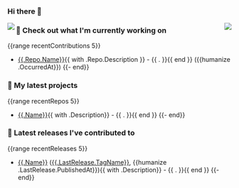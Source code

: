 ### Hi there 👋

<img align="left" src="https://github-readme-stats.vercel.app/api?username=hallowelt42&theme=dark">
<img align="right" src="https://github-readme-stats.vercel.app/api/top-langs/?username=hallowelt42&theme=dark">



### :construction_worker: Check out what I'm currently working on
{{range recentContributions 5}}
- [{{.Repo.Name}}]({{.Repo.URL}}){{ with .Repo.Description }} - {{ . }}{{ end }} ({{humanize .OccurredAt}})
{{- end}}

### :seedling: My latest projects
{{range recentRepos 5}}
- [{{.Name}}]({{.URL}}){{ with .Description}} - {{ . }}{{ end }}
{{- end}}

### :telescope: Latest releases I've contributed to
{{range recentReleases 5}}
- [{{.Name}}]({{.URL}}) ([{{.LastRelease.TagName}}]({{.LastRelease.URL}}), {{humanize .LastRelease.PublishedAt}}){{ with .Description}} - {{ . }}{{ end }}
{{- end}}
